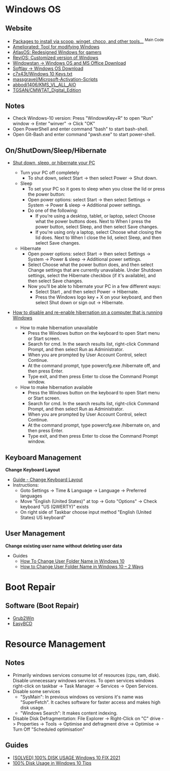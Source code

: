 # Windows OS

## Website
* [Packages to install via scoop, winget, choco, and other tools...](https://gist.github.com/mikepruett3/7ca6518051383ee14f9cf8ae63ba18a7) <sup>Main Code</sup>
* [Ameliorated: Tool for modifying Windows](https://ameliorated.io/)
* [AtlasOS: Redesigned Windows for gamers](https://atlasos.net/)
* [ReviOS: Customized version of Windows](https://www.revi.cc/)
* [Windowstan -> Windows OS and MS Office Download](https://windowstan.com/)
* [Softlay -> Windows OS Download](https://www.softlay.com/downloads/apps/utility-tools/system/operating-system)
* [c7x43t/Windows 10 Keys.txt](https://gist.github.com/c7x43t/ceb8ab75da308ea820546375e9230dd9)
* [massgravel/Microsoft-Activation-Scripts](https://github.com/massgravel/Microsoft-Activation-Scripts)
* [abbodi1406/KMS_VL_ALL_AIO](https://github.com/abbodi1406/KMS_VL_ALL_AIO)
* [TGSAN/CMWTAT_Digital_Edition](https://github.com/TGSAN/CMWTAT_Digital_Edition)

## Notes
* Check Windows-10 version: Press "WindowsKey+R" to open "Run" window -> Enter "winver" -> Click "OK"
* Open PowerShell and enter command "bash" to start bash-shell.
* Open Git-Bash and enter command "pwsh.exe" to start power-shell.

## On/ShutDown/Sleep/Hibernate
* [Shut down, sleep, or hibernate your PC](https://support.microsoft.com/en-gb/windows/shut-down-sleep-or-hibernate-your-pc-2941d165-7d0a-a5e8-c5ad-8c972e8e6eff)
  * Turn your PC off completely
    * To shut down, select Start -> then select Power  -> Shut down.
  * Sleep
    * To set your PC so it goes to sleep when you close the lid or press the power button:
    * Open power options: select Start -> then select Settings  -> System  -> Power & sleep  -> Additional power settings.
    * Do one of the following:
      * If you’re using a desktop, tablet, or laptop, select Choose what the power buttons does. Next to When I press the power button, select Sleep, and then select Save changes.
      * If you’re using only a laptop, select Choose what closing the lid does. Next to When I close the lid, select Sleep, and then select Save changes.
  * Hibernate
    * Open power options: select Start -> then select Settings  -> System  -> Power & sleep  -> Additional power settings.
    * Select Choose what the power button does, and then select Change settings that are currently unavailable. Under Shutdown settings, select the Hibernate checkbox (if it's available), and then select Save changes.
    * Now you’ll be able to hibernate your PC in a few different ways:
      * Select Start , and then select Power  -> Hibernate.
      * Press the Windows logo key + X on your keyboard, and then select Shut down or sign out -> Hibernate.

* [How to disable and re-enable hibernation on a computer that is running Windows](https://learn.microsoft.com/en-us/troubleshoot/windows-client/deployment/disable-and-re-enable-hibernation)
  * How to make hibernation unavailable
    * Press the Windows button on the keyboard to open Start menu or Start screen.
    * Search for cmd. In the search results list, right-click Command Prompt, and then select Run as Administrator.
    * When you are prompted by User Account Control, select Continue.
    * At the command prompt, type powercfg.exe /hibernate off, and then press Enter.
    * Type exit, and then press Enter to close the Command Prompt window.
  * How to make hibernation available
    * Press the Windows button on the keyboard to open Start menu or Start screen.
    * Search for cmd. In the search results list, right-click Command Prompt, and then select Run as Administrator.
    * When you are prompted by User Account Control, select Continue.
    * At the command prompt, type powercfg.exe /hibernate on, and then press Enter.
    * Type exit, and then press Enter to close the Command Prompt window.

## Keyboard Management

**Change Keyboard Layout**

* [Guide - Change Keyboard Layout](https://www.youtube.com/watch?v=YdSEb3hnokE)  
* Instructions:
  * Goto Settings -> Time & Language -> Language -> Preferred languages
  * Move "English (United States)" at top -> Goto "Options" -> Check keyboard "US (QWERTY)" exists
  * On right side of Taskbar choose input method "English (United States) US keyboard"
  
## User Management

**Change existing user name without deleting user data**

* Guides
  * [How To Change User Folder Name in Windows 10](https://www.youtube.com/watch?v=Y5_Q2BmTx3Y)
  * [How to Change User Folder Name in Windows 10 – 2 Ways](https://www.minitool.com/news/change-user-folder-name-windows-10.html)

# Boot Repair

## Software (Boot Repair)
* [Grub2Win](https://sourceforge.net/projects/grub2win/)
* [EasyBCD](https://neosmart.net/EasyBCD/)

# Resource Management

## Notes
* Primarily windows services consume lot of resources (cpu, ram, disk). Disable unnecessary windows services. To open services windows right-click on taskbar -> Task Manager -> Services -> Open Services.
* Disable some services
  * "SysMain": In previous windows os versions it's name was "SuperFetch". It caches software for faster access and makes high disk usage.
  * "Windows Search": It makes content indexing.
* Disable Disk Defragmentation: File Explorer -> Right-Click on "C" drive -> Properties -> Tools -> Optimise and defragment drive -> Optimise -> Turn Off "Scheduled optimisation"

## Guides
* [[SOLVED] 100% DISK USAGE Windows 10 FIX 2021](https://www.youtube.com/watch?v=UoeG8uxPxZY&list=PLXLq3JI1WPVJsOqqRBdDefvYTMgcJDOag&index=2)
* [100% Disk Usage in Windows 10 Tips](https://www.youtube.com/watch?v=e3kYlLbk20I&list=PLXLq3JI1WPVJsOqqRBdDefvYTMgcJDOag&index=4)
